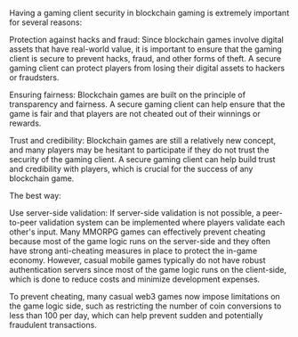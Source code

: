 
Having a gaming client security in blockchain gaming is extremely important for several reasons:

Protection against hacks and fraud: Since blockchain games involve digital assets that have real-world value, it is important to ensure that the gaming client is secure to prevent hacks, fraud, and other forms of theft. A secure gaming client can protect players from losing their digital assets to hackers or fraudsters.

Ensuring fairness: Blockchain games are built on the principle of transparency and fairness. A secure gaming client can help ensure that the game is fair and that players are not cheated out of their winnings or rewards.

Trust and credibility: Blockchain games are still a relatively new concept, and many players may be hesitant to participate if they do not trust the security of the gaming client. A secure gaming client can help build trust and credibility with players, which is crucial for the success of any blockchain game.


The best way:

Use server-side validation: If server-side validation is not possible, a peer-to-peer validation system can be implemented where players validate each other's input. Many MMORPG games can effectively prevent cheating because most of the game logic runs on the server-side and they often have strong anti-cheating measures in place to protect the in-game economy. However, casual mobile games typically do not have robust authentication servers since most of the game logic runs on the client-side, which is done to reduce costs and minimize development expenses.

To prevent cheating, many casual web3 games now impose limitations on the game logic side, such as restricting the number of coin conversions to less than 100 per day, which can help prevent sudden and potentially fraudulent transactions.

